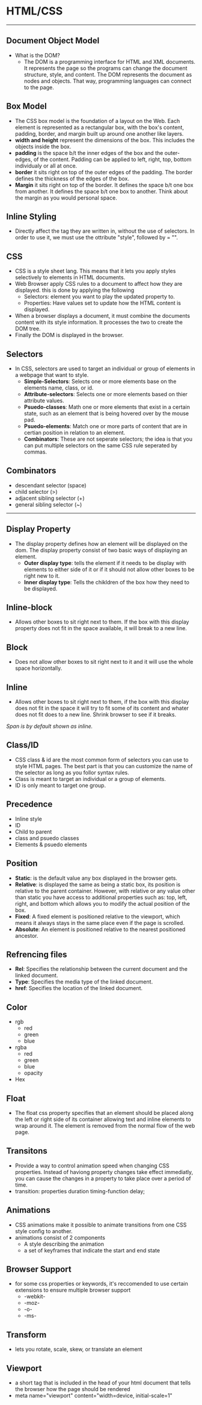 # HTML/CSS

---

## Document Object Model

-   What is the DOM?
    -   The DOM is a programming interface for HTML and XML documents. It represents the page so the programs can change the document structure, style, and content. The DOM represents the document as nodes and objects. That way, programming languages can connect to the page.

## Box Model

-   The CSS box model is the foundation of a layout on the Web. Each element is represented as a rectangular box, with the box's content, padding, border, and margin built up around one another like layers.
-   **width and height** represent the dimensions of the box. This includes the objects inside the box.
-   **padding** is the space b/t the inner edges of the box and the outer-edges, of the content. Padding can be applied to left, right, top, bottom individualy or all at once.
-   **border** it sits right on top of the outer edges of the padding. The border defines the thickness of the edges of the box.
-   **Margin** it sits right on top of the border. It defines the space b/t one box from another. It defines the space b/t one box to another. Think about the margin as you would personal space.

## Inline Styling

-   Directly affect the tag they are written in, without the use of selectors. In order to use it, we must use the ottribute "style", followed by = "".

## CSS

-   CSS is a style sheet lang. This means that it lets you apply styles selectively to elements in HTML documents.
-   Web Browser apply CSS rules to a document to affect how they are displayed. this is done by applying the following
    -   Selectors: element you want to play the updated property to.
    -   Properties: Have values set to update how the HTML content is displayed.
-   When a browser displays a document, it must combine the documents content with its style information. It processes the two to create the DOM tree.
-   Finally the DOM is displayed in the browser.

## Selectors

-   In CSS, selectors are used to target an individual or group of elements in a webpage that want to style.
    -   **Simple-Selectors**: Selects one or more elements base on the elements name, class, or id.
    -   **Attribute-selectors**: Selects one or more elements based on thier attribute values.
    -   **Psuedo-classes**: Math one or more elements that exist in a certain state, such as an element that is being hovered over by the mouse pad.
    -   **Psuedo-elements**: Match one or more parts of content that are in certian position in relation to an element.
    -   **Combinators**: These are not seperate selectors; the idea is that you can put multiple selectors on the same CSS rule seperated by commas.

## Combinators

-   descendant selector (space)
-   child selector (>)
-   adjacent sibling selector (+)
-   general sibling selector (~)

---

## Display Property

-   The display property defines how an element will be displayed on the dom. The display property consist of two basic ways of displaying an element.
    -   **Outer display type**: tells the element if it needs to be display with elements to either side of it or if it should not allow other boxes to be right new to it.
    -   **Inner display type**: Tells the chikldren of the box how they need to be displayed.

## Inline-block

-   Allows other boxes to sit right next to them. If the box with this display property does not fit in the space available, it will break to a new line.

## Block

-   Does not allow other boxes to sit right next to it and it will use the whole space horizontally.

## Inline

-   Allows other boxes to sit right next to them, if the box with this display does not fit in the space it will try to fit some of its content and whater does not fit does to a new line. Shrink browser to see if it breaks.

_Span is by default shown as inline._

## Class/ID

-   CSS class & id are the most common form of selectors you can use to style HTML pages. The best part is that you can customize the name of the selector as long as you follor syntax rules.
-   Class is meant to target an individual or a group of elements.
-   ID is only meant to target one group.

## Precedence

-   Inline style
-   ID
-   Child to parent
-   class and psuedo classes
-   Elements & psuedo elements

## Position

-   **Static**: is the default value any box displayed in the browser gets.
-   **Relative**: is displayed the same as being a static box, its position is relative to the parent container. However, with relative or any value other than static you have access to additional properties such as: top, left, right, and bottom which allows you to modify the actual position of the box.
-   **Fixed**: A fixed element is positioned relative to the viewport, which means it always stays in the same place even if the page is scrolled.
-   **Absolute**: An element is positioned relative to the nearest positioned ancestor.

## Refrencing files

-   **Rel**: Specifies the relationship between the current document and the linked document.
-   **Type**: Specifies the media type of the linked document.
-   **href**: Specifies the location of the linked document.

## Color

-   rgb
    -   red
    -   green
    -   blue
-   rgba
    -   red
    -   green
    -   blue
    -   opacity
-   Hex

## Float

-   The float css property specifies that an element should be placed along the left or right side of its container allowing text and inline elements to wrap around it. The element is removed from the normal flow of the web page.

## Transitons

-   Provide a way to control animation speed when changing CSS properties. Instead of haviong property changes take effect immediatly, you can cause the changes in a property to take place over a period of time.
-   transition: properties duration timing-function delay;

## Animations

- CSS animations make it possible to animate transitions from one CSS style config to another.
- animations consist of 2 components 
    - A style describing the animation
    - a set of keyframes that indicate the start and end state

## Browser Support

- for some css properties or keywords, it's reccomended to use certain extensions to ensure multiple browser support
    - -webkit-
    - -moz-
    - -o-
    - -ms-

## Transform 

- lets you rotate, scale, skew, or translate an element

## Viewport

- a short tag that is included in the head of your html document that tells the browser how the page should be rendered
- meta name="viewport" content="width=device, initial-scale=1"
